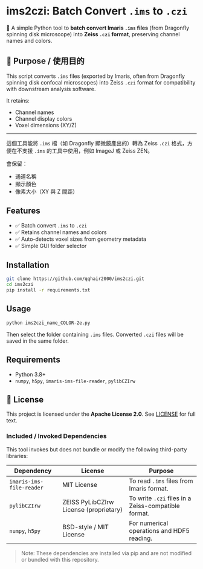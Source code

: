 # ims2czi: Batch Convert `.ims` to `.czi`

🧬 A simple Python tool to **batch convert Imaris `.ims` files** (from Dragonfly spinning disk microscope) into **Zeiss `.czi` format**, preserving channel names and colors.

## 🧾 Purpose / 使用目的

This script converts `.ims` files (exported by Imaris, often from Dragonfly spinning disk confocal microscopes) into Zeiss `.czi` format for compatibility with downstream analysis software.

It retains:
- Channel names
- Channel display colors
- Voxel dimensions (XY/Z)

---

這個工具能將 `.ims` 檔（如 Dragonfly 顯微鏡產出的）轉為 Zeiss `.czi` 格式，方便在不支援 `.ims` 的工具中使用，例如 ImageJ 或 Zeiss ZEN。

會保留：
- 通道名稱
- 顯示顏色
- 像素大小（XY 與 Z 間距）


## Features
- ✅ Batch convert `.ims` to `.czi`
- ✅ Retains channel names and colors
- ✅ Auto-detects voxel sizes from geometry metadata
- ✅ Simple GUI folder selector

## Installation

```bash
git clone https://github.com/qqhair2000/ims2czi.git
cd ims2czi
pip install -r requirements.txt
```

## Usage

```bash
python ims2czi_name_COLOR-2e.py
```

Then select the folder containing `.ims` files. Converted `.czi` files will be saved in the same folder.

## Requirements

- Python 3.8+
- `numpy`, `h5py`, `imaris-ims-file-reader`, `pylibCZIrw`


## 📄 License

This project is licensed under the **Apache License 2.0**. See [LICENSE](./LICENSE) for full text.

### Included / Invoked Dependencies

This tool invokes but does not bundle or modify the following third-party libraries:

| Dependency                  | License                                     | Purpose                                                        |
|----------------------------|---------------------------------------------|----------------------------------------------------------------|
| `imaris-ims-file-reader`   | MIT License                                 | To read `.ims` files from Imaris format.                       |
| `pylibCZIrw`               | ZEISS PyLibCZIrw License (proprietary)      | To write `.czi` files in a Zeiss-compatible format.            |
| `numpy`, `h5py`            | BSD-style / MIT License                     | For numerical operations and HDF5 reading.                     |

> Note: These dependencies are installed via pip and are not modified or bundled with this repository.
